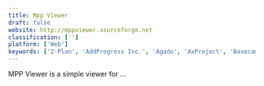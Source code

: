 ```yaml
---
title: Mpp Viewer
draft: false 
website: http://mppviewer.sourceforge.net
classification: ['']
platform: ['Web']
keywords: ['2-Plan', 'AddProgress Inc.', 'Agado', 'AxProject', 'Basecamp', 'DigiSpoke', 'FoxPlan', 'Instant Team', 'LibrePlan', 'MOOS Project Viewer', 'Microsoft Project', 'OmniPlan', 'PriceCost', 'ProjExec', 'Project Viewer 365', 'Seavus Project Viewer', 'Trello', 'Weekplanner', 'jxProject']
---
```

MPP Viewer is a simple viewer for ...
